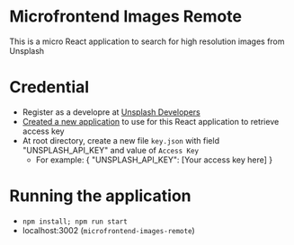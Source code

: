 # Microfrontend Images Remote
This is a micro React application to search for high resolution images from Unsplash

# Credential
- Register as a developre at [Unsplash Developers](https://unsplash.com/developers)
- [Created a new application](https://unsplash.com/oauth/applications/new) to use for this React application to retrieve access key
- At root directory, create a new file `key.json` with field "UNSPLASH_API_KEY" and value of `Access Key`
    -   For example:
        {
            "UNSPLASH_API_KEY": [Your access key here]
        }



# Running the application
-   `npm install; npm run start`
-   localhost:3002 (`microfrontend-images-remote`)
